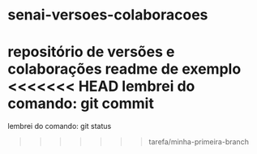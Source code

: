 # senai-versoes-colaboracoes
repositório de versões e colaborações
readme de exemplo
<<<<<<< HEAD
lembrei do comando: git commit
=======
lembrei do comando: git status
>>>>>>> tarefa/minha-primeira-branch
